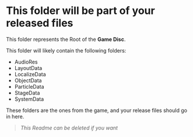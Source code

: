 # This folder will be part of your released files

This folder represents the Root of the **Game Disc**.

This folder will likely contain the following folders:
- AudioRes
- LayoutData
- LocalizeData
- ObjectData
- ParticleData
- StageData
- SystemData

These folders are the ones from the game, and your release files should go in here.

> *This Readme can be deleted if you want*
